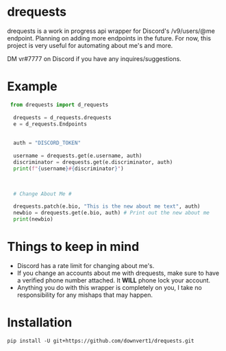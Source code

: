 # drequests
drequests is a work in progress api wrapper for Discord's /v9/users/@me endpoint. Planning on adding more endpoints in the future. For now, this project is very useful for automating about me's and more. 

DM vr#7777 on Discord if you have any inquires/suggestions.




# Example
```python
 from drequests import d_requests
  
  drequests = d_requests.drequests
  e = d_requests.Endpoints
  
  
  auth = "DISCORD_TOKEN"
  
  username = drequests.get(e.username, auth)
  discriminator = drequests.get(e.discriminator, auth)
  print(f"{username}#{discriminator}")
  
  
  
  # Change About Me #

  drequests.patch(e.bio, "This is the new about me text", auth)
  newbio = drequests.get(e.bio, auth) # Print out the new about me
  print(newbio)
```

# Things to keep in mind #
* Discord has a rate limit for changing about me's.
* If you change an accounts about me with drequests, make sure to have a verified phone number attached. It **WILL** phone lock your account.
* Anything you do with this wrapper is completely on you, I take no responsibility for any mishaps that may happen.


# Installation 
```
pip install -U git+https://github.com/downvert1/drequests.git
```

